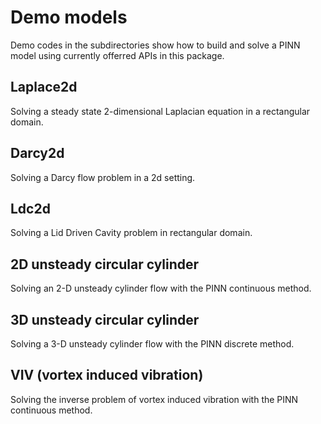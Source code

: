 Demo models
===========

Demo codes in the subdirectories show how to build and solve a PINN model
using currently offerred APIs in this package.


Laplace2d
---------

Solving a steady state 2-dimensional Laplacian equation in a rectangular domain.


Darcy2d
-------

Solving a Darcy flow problem in a 2d setting.


Ldc2d
-----

Solving a Lid Driven Cavity problem in rectangular domain.


2D unsteady circular cylinder
---------------------------------
Solving an 2-D unsteady cylinder flow with the PINN continuous method.

3D unsteady circular cylinder
---------------------------------
Solving a 3-D unsteady cylinder flow with the PINN discrete method.

VIV (vortex induced vibration)
----------------------------------
Solving the inverse problem of vortex induced vibration with the PINN continuous method.
